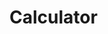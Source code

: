 # Calculator

<html>
    <head>
        <title>
            Calculator
        </title>
        <script>
            document.addEventListener("mouseup", function(){
                setTimeout(function() {
                    
                    if (document.getElementById("box3").value < 0) {
                        document.getElementById("box3").style.color = "red";
                    } else {
                        document.getElementById("box3").style.color = "black";
                    }
                }, 1);
                document.getElementById("inputOutput").style.background = hexSet([255*Math.round(Math.random()), 255*Math.round(Math.random()), 255*Math.round(Math.random())], 2, '#');
            });
            function add() {
                var number1 = Number(document.getElementById("box1").value);
                var number2 = Number(document.getElementById("box2").value);
                document.getElementById("box3").value = number1 + number2;
            }
            function subtract() {
                var number1 = Number(document.getElementById("box1").value);
                var number2 = Number(document.getElementById("box2").value);
                document.getElementById("box3").value = number1 - number2;
            }
            function multiply() {
                var number1 = Number(document.getElementById("box1").value);
                var number2 = Number(document.getElementById("box2").value);
                document.getElementById("box3").value = number1 * number2;
            }
            function divide() {
                var number1 = Number(document.getElementById("box1").value);
                var number2 = Number(document.getElementById("box2").value);
                document.getElementById("box3").value = number1 / number2;
            }
            function exponent() {
                var number1 = Number(document.getElementById("box1").value);
                    // Number() rounds up
                var number2 = Number(document.getElementById("box2").value);
                var number3 = number1;
                if (number2 > 0) {
                    for (i = 1; i < number2; i++) {
                        number3 *= number1;
                    }
                    document.getElementById("box3").value = number3;
                } else if (number2 == 0) {
                    document.getElementById("box3").value = 1;
                } else {
                    for (i = -1; i > number2; i--) {
                        number3 *= number1;
                    }
                    document.getElementById("box3").value = 1 / number3;
                }
            }
            function clearValue() {  // This can't be called "clear()".
                document.getElementById("box1").value = "";
                document.getElementById("box2").value = "";
                document.getElementById("box3").value = "";
                keys["39"] = true;
                setTimeout(function() {
                    keys["39"] = false;
                    keys["40"] = true;
                    setTimeout(function() {
                        keys["40"] = false;
                        keys["37"] = true;
                        setTimeout(function() {
                            keys["37"] = false;
                            keys["38"] = true;
                            setTimeout(function() {
                                keys["38"] = false;
                                keys["39"] = true;
                                setTimeout(function() {
                                    keys["39"] = false;
                                }, 1000);
                            }, 1100);
                        }, 2000);
                    }, 1100);
                }, 1000);
            }
            
            function hexSet(numberList, digits, prefix) {  // prefix is optional
                var result = "";
                for (var number in numberList) {  // When this is done with arrays, the variable is the index.
                    number = Math.round(numberList[number]);
                    number = number.toString(16);
                    while (number.length < digits) {
                        number = "0" + number;
                    }
                    result += number;
                }
                return (prefix || "") + result;
            }
            
            var intervals = {};
            var keys = {};
            var position = {left:0, top:-110}; // This should be the same as the left and top values for #dot.
            window.onload = function() {  // This is what runs when the page loads; equivalent to <body onload=aFunction()>
                intervals.checker = setInterval(keyResponse, 10);
            }
            document.onkeydown = function(event) {  // This is when a key is pressed down. This is continually called.
                keys[String(event.keyCode)] = true;
            }
            document.onkeyup = function(event) {  // This is when a key is let up.
                keys[String(event.keyCode)] = false;
            }
            function keyResponse() {
                for (var key in keys) {
                    if (keys[key] == true) {
                        switch(Number(key)) {
                            case 37:  // left arrow key is pressed
                                position.left--;
                                break;
                            case 38:  // up arrow key is pressed
                                position.top--;
                                break;
                            case 39:  // right arrow key is pressed
                                position.left++;
                                break;
                            case 40:  // down arrow key is pressed
                                position.top++;
                                break;
                        }
                    }
                }
                document.getElementById("dot").style.left = position.left/10.0 + "em";
                document.getElementById("dot").style.top = position.top/10.0 + "em";
            }
        </script>
        <style>
            body {
                text-align: center;
            }
            div {
                position: relative;
                margin: auto;
            }
            input {
                text-align: center;
            }
            table {
                text-align: center;
                margin: auto;
            }
            #inputOutput {
                background: blue;
                width: 15em;
                height: 15em;
                border: .1em solid black;
            }
            #box1 {
                width: 6em;
                position: absolute;
                top: 1em;
                left: 1em;
            }
            #box2 {
                width: 6em;
                position: absolute;
                top: 1em;
                right: 1em;
            }
            #box3 {
                width: 8em;
                position: absolute;
                bottom: 1em;
                left: 5em;
            }
            #dot {
                background: blue;
                width: 5em;
                height: 6.5em;
                border-radius: 1em;
            }
        </style>
    </head>
    <body>
        <h1>
            Calculator
        </h1>
        <div id="inputOutput">
            <input type="text" id="box1" placeholder="1st number">
            <input type="text" id="box2" placeholder="2nd number">
            <input type="text" id="box3" readonly="true" placeholder="Result">
        </div>
        <div id="dot">
            <table>
                <tr>
                    <td>
                        <button onClick="add()">+</button>
                    </td>
                    <td>
                        <button onClick="subtract()">-</button>
                    </td>
                </tr>
                <tr>
                    <td>
                        <button onClick="multiply()">*</button>
                    </td>
                    <td>
                        <button onClick="divide()">/</button>
                    </td>
                </tr>
                <tr>
                    <td colspan="2">
                        <button onClick="exponent()">^</button>
                    </td>
                </tr>
                <tr>
                    <td colspan="2">
                        <button onClick="clearValue()">Clear</button>
                    </td>
                </tr>
            </table>
        </div>
    </body>
</html>
